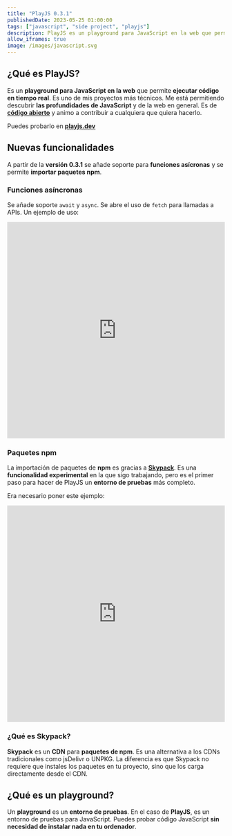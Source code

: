 ```yaml
---
title: "PlayJS 0.3.1"
publishedDate: 2023-05-25 01:00:00
tags: ["javascript", "side project", "playjs"]
description: PlayJS es un playground para JavaScript en la web que permite ejecutar código en tiempo real.
allow_iframes: true
image: /images/javascript.svg
---
```


## ¿Qué es PlayJS?

Es un **playground para JavaScript en la web** que permite **ejecutar código en tiempo real**. Es uno de mis proyectos más técnicos. Me está permitiendo descubrir **las profundidades de JavaScript** y de la web en general. Es de [**código abierto**](https://github.com/salteadorneo/PlayJS) y animo a contribuir a cualquiera que quiera hacerlo.

Puedes probarlo en <u>[**playjs.dev**](https://playjs.dev/)</u>

## Nuevas funcionalidades

A partir de la **versión 0.3.1** se añade soporte para **funciones asícronas** y se permite **importar paquetes npm**.

### Funciones asíncronas

Se añade soporte `await` y `async`. Se abre el uso de `fetch` para llamadas a APIs. Un ejemplo de uso:

<iframe src="https://playjs.dev/YXN5bmMgZnVuY3Rpb24gZ2V0RmV0Y2goKSB7CiAgICByZXR1cm4gYXdhaXQgZmV0Y2goJ2h0dHBzOi8vanNvbnBsYWNlaG9sZGVyLnR5cGljb2RlLmNvbS90b2Rvcy8xJykKICAgICAgICAudGhlbihyZXMgPT4gcmVzLmpzb24oKSkKfQoKZ2V0RmV0Y2goKQ==" width="100%" height="500" style="border:none;"></iframe>

### Paquetes npm

La importación de paquetes de **npm** es gracias a [**Skypack**](https://www.skypack.dev/). Es una **funcionalidad experimental** en la que sigo trabajando, pero es el primer paso para hacer de PlayJS un **entorno de pruebas** más completo.

Era necesario poner este ejemplo:

<iframe src="https://playjs.dev/aW1wb3J0IGNvbmZldHRpIGZyb20gJ2NhbnZhcy1jb25mZXR0aScKCmZ1bmN0aW9uIGdldFBhcnR5KCkgewogICAgY29uZmV0dGkoewogICAgICAgIHBhcnRpY2xlQ291bnQ6IDEwMCwKICAgICAgICBzdGFydFZlbG9jaXR5OiAzMCwKICAgICAgICBzcHJlYWQ6IDM2MCwKICAgICAgICBvcmlnaW46IHsKICAgICAgICAgICAgeDogTWF0aC5yYW5kb20oKSwKICAgICAgICAgICAgeTogTWF0aC5yYW5kb20oKSAtIDAuMgogICAgICAgIH0KICAgIH0pOwogICAgc2V0VGltZW91dChnZXRQYXJ0eSwgMjAwMCkKfQpnZXRQYXJ0eSgp" width="100%" height="500" style="border:none;"></iframe>

### ¿Qué es Skypack?

**Skypack** es un **CDN** para **paquetes de npm**. Es una alternativa a los CDNs tradicionales como jsDelivr o UNPKG. La diferencia es que Skypack no requiere que instales los paquetes en tu proyecto, sino que los carga directamente desde el CDN.

## ¿Qué es un playground?

Un **playground** es un **entorno de pruebas**. En el caso de **PlayJS**, es un entorno de pruebas para JavaScript. Puedes probar código JavaScript **sin necesidad de instalar nada en tu ordenador**.